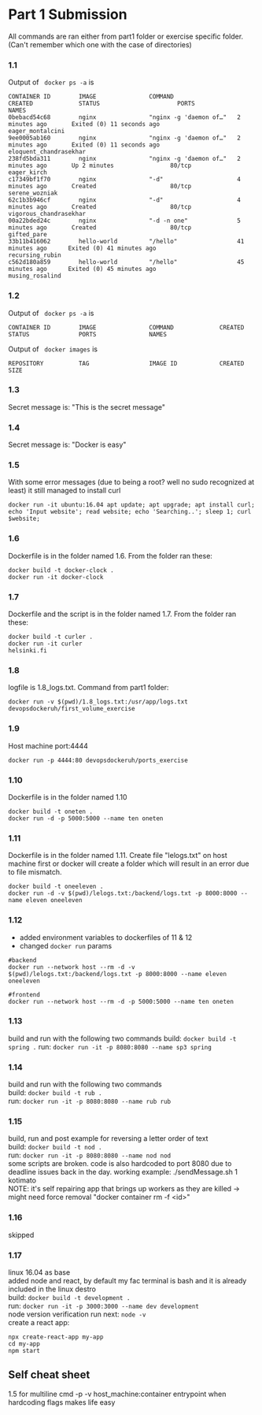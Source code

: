 # Part 1 Submission
All commands are ran either from part1 folder or exercise specific folder. (Can't remember which one with the case of directories)

### 1.1

Output of ``` docker ps -a``` is
``` 
CONTAINER ID        IMAGE               COMMAND                  CREATED             STATUS                      PORTS               NAMES
0bebacd54c68        nginx               "nginx -g 'daemon of…"   2 minutes ago       Exited (0) 11 seconds ago                       eager_montalcini
9ee0005ab160        nginx               "nginx -g 'daemon of…"   2 minutes ago       Exited (0) 11 seconds ago                       eloquent_chandrasekhar
238fd5bda311        nginx               "nginx -g 'daemon of…"   2 minutes ago       Up 2 minutes                80/tcp              eager_kirch
c17349bf1f70        nginx               "-d"                     4 minutes ago       Created                     80/tcp              serene_wozniak
62c1b3b946cf        nginx               "-d"                     4 minutes ago       Created                     80/tcp              vigorous_chandrasekhar
00a22bded24c        nginx               "-d -n one"              5 minutes ago       Created                     80/tcp              gifted_pare
33b11b416062        hello-world         "/hello"                 41 minutes ago      Exited (0) 41 minutes ago                       recursing_rubin
c562d180a859        hello-world         "/hello"                 45 minutes ago      Exited (0) 45 minutes ago                       musing_rosalind
```

### 1.2

Output of ``` docker ps -a``` is
```
CONTAINER ID        IMAGE               COMMAND             CREATED             STATUS              PORTS               NAMES

```
Output of ``` docker images``` is
```
REPOSITORY          TAG                 IMAGE ID            CREATED             SIZE

```

### 1.3

Secret message is: "This is the secret message"

### 1.4

Secret message is: "Docker is easy"

### 1.5

With some error messages (due to being a root? well no sudo recognized at least) it still managed to install curl
```
docker run -it ubuntu:16.04 apt update; apt upgrade; apt install curl; echo 'Input website'; read website; echo 'Searching..'; sleep 1; curl $website;

```

### 1.6

Dockerfile is in the folder named 1.6. From the folder ran these:
```
docker build -t docker-clock .
docker run -it docker-clock
```

### 1.7

Dockerfile and the script is in the folder named 1.7. From the folder ran these:
```
docker build -t curler .
docker run -it curler
helsinki.fi
```

### 1.8

logfile is 1.8_logs.txt. Command from part1 folder:
```
docker run -v $(pwd)/1.8_logs.txt:/usr/app/logs.txt devopsdockeruh/first_volume_exercise
```

### 1.9

Host machine port:4444
```
docker run -p 4444:80 devopsdockeruh/ports_exercise

```

### 1.10

Dockerfile is in the folder named 1.10
```
docker build -t oneten .
docker run -d -p 5000:5000 --name ten oneten
```

### 1.11

Dockerfile is in the folder named 1.11.
Create file "lelogs.txt" on host machine first or docker will create a folder which will result in an error due to file mismatch.
```
docker build -t oneeleven .
docker run -d -v $(pwd)/lelogs.txt:/backend/logs.txt -p 8000:8000 --name eleven oneeleven
```

### 1.12
- added environment variables to dockerfiles of 11 & 12
- changed ```docker run``` params
```
#backend
docker run --network host --rm -d -v $(pwd)/lelogs.txt:/backend/logs.txt -p 8000:8000 --name eleven oneeleven
```
```
#frontend
docker run --network host --rm -d -p 5000:5000 --name ten oneten
```

### 1.13
build and run with the following two commands
build: ```docker build -t spring .```
run: ```docker run -it -p 8080:8080 --name sp3 spring```

### 1.14
build and run with the following two commands\
build: ```docker build -t rub .```\
run: ```docker run -it -p 8080:8080 --name rub rub```

### 1.15
build, run and post example for reversing a letter order of text\
build: ```docker build -t nod .```\
run: ```docker run -it -p 8080:8080 --name nod nod```\
some scripts are broken. code is also hardcoded to port 8080 due to deadline issues back in the day.
working example: ./sendMessage.sh 1 kotimato \
NOTE: it's self repairing app that brings up workers as they are killed -> might need force removal "docker container rm -f \<id\>"

### 1.16
skipped

### 1.17

linux 16.04 as base\
added node and react, by default my fac terminal is bash and it is already included in the linux destro\
build: ```docker build -t development .```\
run: ```docker run -it -p 3000:3000 --name dev development```\
node version verification run next: ```node -v```\
create a react app: 
```
npx create-react-app my-app
cd my-app
npm start 
```


## Self cheat sheet
1.5 for multiline cmd
-p -v host_machine:container
entrypoint when hardcoding flags makes life easy

